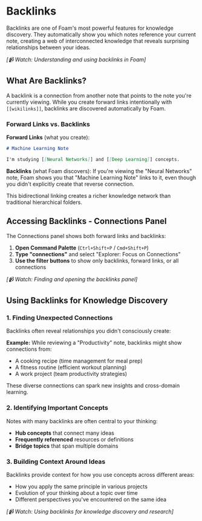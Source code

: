 # Backlinks

Backlinks are one of Foam's most powerful features for knowledge discovery. They automatically show you which notes reference your current note, creating a web of interconnected knowledge that reveals surprising relationships between your ideas.

_[📹 Watch: Understanding and using backlinks in Foam]_

## What Are Backlinks?

A backlink is a connection from another note that points to the note you're currently viewing. While you create forward links intentionally with `[[wikilinks]]`, backlinks are discovered automatically by Foam.

### Forward Links vs. Backlinks

**Forward Links** (what you create):

```markdown
# Machine Learning Note

I'm studying [[Neural Networks]] and [[Deep Learning]] concepts.
```

**Backlinks** (what Foam discovers):
If you're viewing the "Neural Networks" note, Foam shows you that "Machine Learning Note" links to it, even though you didn't explicitly create that reverse connection.

This bidirectional linking creates a richer knowledge network than traditional hierarchical folders.

## Accessing Backlinks - Connections Panel

The Connections panel shows both forward links and backlinks:

1. **Open Command Palette** (`Ctrl+Shift+P` / `Cmd+Shift+P`)
2. **Type "connections"** and select "Explorer: Focus on Connections"
3. **Use the filter buttons** to show only backlinks, forward links, or all connections

_[📹 Watch: Finding and opening the backlinks panel]_

## Using Backlinks for Knowledge Discovery

### 1. Finding Unexpected Connections

Backlinks often reveal relationships you didn't consciously create:

**Example:** While reviewing a "Productivity" note, backlinks might show connections from:

- A cooking recipe (time management for meal prep)
- A fitness routine (efficient workout planning)
- A work project (team productivity strategies)

These diverse connections can spark new insights and cross-domain learning.

### 2. Identifying Important Concepts

Notes with many backlinks are often central to your thinking:

- **Hub concepts** that connect many ideas
- **Frequently referenced** resources or definitions
- **Bridge topics** that span multiple domains

### 3. Building Context Around Ideas

Backlinks provide context for how you use concepts across different areas:

- How you apply the same principle in various projects
- Evolution of your thinking about a topic over time
- Different perspectives you've encountered on the same idea

_[📹 Watch: Using backlinks for knowledge discovery and research]_
